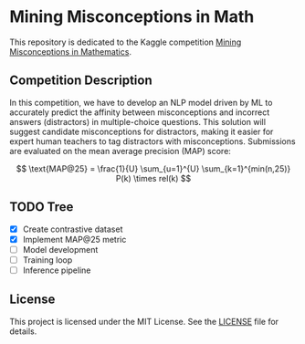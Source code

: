 # Mining Misconceptions in Math

This repository is dedicated to the Kaggle competition [Mining Misconceptions in Mathematics](https://www.kaggle.com/competitions/eedi-mining-misconceptions-in-mathematics).

## Competition Description

In this competition, we have to develop an NLP model driven by ML to accurately predict the affinity between misconceptions and incorrect answers (distractors) in multiple-choice questions. This solution will suggest candidate misconceptions for distractors, making it easier for expert human teachers to tag distractors with misconceptions. Submissions are evaluated on the mean average precision (MAP) score:

$$ \text{MAP@25} = \frac{1}{U} \sum_{u=1}^{U} \sum_{k=1}^{min(n,25)} P(k) \times rel(k) $$


## TODO Tree

- [X] Create contrastive dataset
- [X] Implement MAP@25 metric
- [ ] Model development
- [ ] Training loop
- [ ] Inference pipeline

## License

This project is licensed under the MIT License. See the [LICENSE](LICENSE) file for details.
